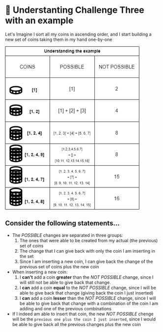 # 💸 Understanting Challenge Three with an example
Let's Imagine I sort all my coins in ascending order, and I start building a new set of coins taking them in my hand one-by-one

![Alt text](../images/coins_example.png)

## Consider the following statements...
* The *POSSIBLE* changes are separated in three groups: 
    1) The ones that were able to be created from my actual (the previous) set of coins
    2) The change that I can give back with only the coin I am inserting in the set 
    3) Since I am inserting a new coin, I can give back the change of the previous set of coins plus the new coin
* When inserting a new coin:
    1) I **can't** add a coin **greater** than the *NOT POSSIBLE* change, since I will still not be able to give back that change.
    2) I **can** add a coin **equal** to the *NOT POSSIBLE* change, since I will be able to give back that change (giving back the coin I just inserted)
    3) I **can** add a coin **lesser** than the *NOT POSSIBLE* change, since I will be able to give back that change with a combination of the coin I am adding and one of the previous combinations
* If I indeed am able to insert that coin, the new *NOT POSSIBLE* chenge will be the `previous one plus the coin I just inserted`, since I would be able to give back all the previous changes plus the new coin
